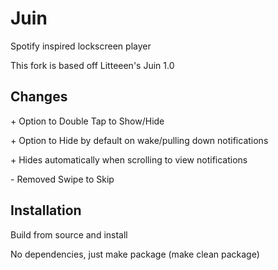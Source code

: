 # Juin
Spotify inspired lockscreen player

This fork is based off Litteeen's Juin 1.0

## Changes
\+ Option to Double Tap to Show/Hide 

\+ Option to Hide by default on wake/pulling down notifications

\+ Hides automatically when scrolling to view notifications

\- Removed Swipe to Skip

## Installation
Build from source and install 

No dependencies, just make package (make clean package)
